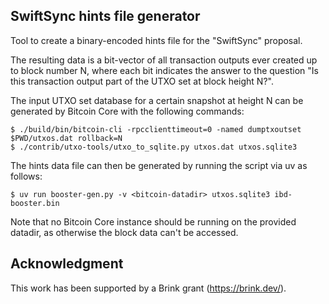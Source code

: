 ## SwiftSync hints file generator

Tool to create a binary-encoded hints file for the "SwiftSync" proposal.

The resulting data is a bit-vector of all transaction outputs ever created
up to block number N, where each bit indicates the answer to the question
"Is this transaction output part of the UTXO set at block height N?".

The input UTXO set database for a certain snapshot at height N
can be generated by Bitcoin Core with the following commands:
``` 
$ ./build/bin/bitcoin-cli -rpcclienttimeout=0 -named dumptxoutset $PWD/utxos.dat rollback=N
$ ./contrib/utxo-tools/utxo_to_sqlite.py utxos.dat utxos.sqlite3
```

The hints data file can then be generated by running the script via uv as follows:
```
$ uv run booster-gen.py -v <bitcoin-datadir> utxos.sqlite3 ibd-booster.bin
```
Note that no Bitcoin Core instance should be running on the provided datadir, as otherwise the block data can't be accessed.

## Acknowledgment
This work has been supported by a Brink grant (https://brink.dev/).

